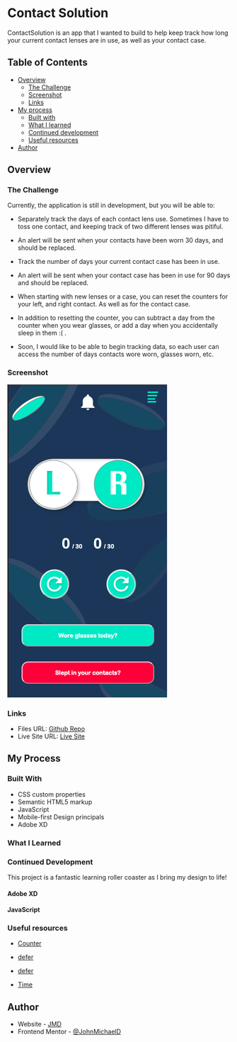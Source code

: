 # Contact Solution

ContactSolution is an app that I wanted to build to help keep track how long your current contact lenses are in use, as well as your contact case. 

## Table of Contents

- [Overview](#overview)
    - [The Challenge](#the-challenge)
    - [Screenshot](#screenshot)
    - [Links](#links)
- [My process](#my-process)
  - [Built with](#built-with)
  - [What I learned](#what-i-learned)
  - [Continued development](#continued-development)
  - [Useful resources](#useful-resources)
- [Author](#author)

## Overview

### The Challenge

Currently, the application is still in development, but you will be able to:

- Separately track the days of each contact lens use. Sometimes I have to toss one contact, and keeping track of two different lenses was pitiful. 

- An alert will be sent when your contacts have been worn 30 days, and should be replaced.

- Track the number of days your current contact case has been in use.

- An alert will be sent when your contact case has been in use for 90 days and should be replaced.

- When starting with new lenses or a case, you can reset the counters for your left, and right contact. As well as for the contact case. 

- In addition to resetting the counter, you can subtract a day from the counter when you wear glasses, or add a day when you accidentally sleep in them :( .

- Soon, I would like to be able to begin tracking data, so each user can access the number of days contacts wore worn, glasses worn, etc. 

### Screenshot

![Mobile Layout](./images/screenshot.png)

### Links

- Files URL: [Github Repo](https://github.com/JohnMichaelD/contact-Solution)
- Live Site URL: [Live Site](https://johnmichaeld.github.io/contact-Solution/)

## My Process

### Built With

- CSS custom properties
- Semantic HTML5 markup
- JavaScript
- Mobile-first Design principals
- Adobe XD

### What I Learned

### Continued Development

This project is a fantastic learning roller coaster as I bring my design to life! 

#### Adobe XD

#### JavaScript



### Useful resources

- [Counter](https://dev.to/stewyearth/making-a-simple-counter-in-javascript-html-2ici)

- [defer](https://stackoverflow.com/questions/20495960/document-queryselector-is-null-error)
- [defer](https://developer.mozilla.org/en-US/docs/Web/HTML/Element/script#attr-defer)

- [Time](https://www.w3schools.com/js/tryit.asp?filename=tryjs_timing_clock)

## Author

- Website - [JMD](https://www.johnmdarrin.com)
- Frontend Mentor - [@JohnMichaelD](https://www.frontendmentor.io/profile/JohnMichaelD)